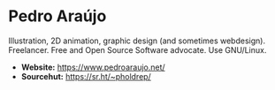 # Pedro Araújo

Illustration, 2D animation, graphic design (and sometimes webdesign). Freelancer. Free and Open Source Software advocate. Use GNU/Linux.

- **Website:** https://www.pedroaraujo.net/
- **Sourcehut:** https://sr.ht/~pholdrep/
